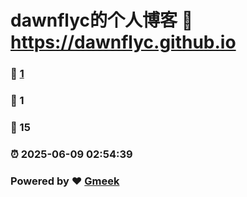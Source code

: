 # dawnflyc的个人博客 :link: https://dawnflyc.github.io 
### :page_facing_up: [1](https://dawnflyc.github.io/tag.html) 
### :speech_balloon: 1 
### :hibiscus: 15 
### :alarm_clock: 2025-06-09 02:54:39 
### Powered by :heart: [Gmeek](https://github.com/Meekdai/Gmeek)
